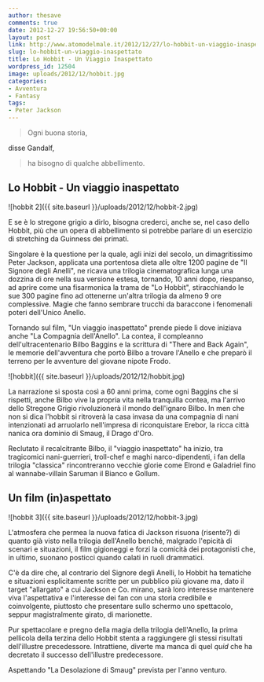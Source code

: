 ```yaml
---
author: thesave
comments: true
date: 2012-12-27 19:56:50+00:00
layout: post
link: http://www.atomodelmale.it/2012/12/27/lo-hobbit-un-viaggio-inaspettato/
slug: lo-hobbit-un-viaggio-inaspettato
title: Lo Hobbit - Un Viaggio Inaspettato
wordpress_id: 12504
image: uploads/2012/12/hobbit.jpg
categories:
- Avventura
- Fantasy
tags:
- Peter Jackson
---
```


<blockquote>Ogni buona storia,</blockquote>

disse Gandalf,

<blockquote>ha bisogno di qualche abbellimento.</blockquote>

## Lo Hobbit - Un viaggio inaspettato

![hobbit 2]({{ site.baseurl }}/uploads/2012/12/hobbit-2.jpg)

E se è lo stregone grigio a dirlo, bisogna crederci, anche se, nel caso dello Hobbit, più che un opera di abbellimento si potrebbe parlare di un esercizio di stretching da Guinness dei primati.

Singolare è la questione per la quale, agli inizi del secolo, un dimagritissimo Peter Jackson, applicata una portentosa dieta alle oltre 1200 pagine de "Il Signore degli Anelli", ne ricava una trilogia cinematografica lunga una dozzina di ore nella sua versione estesa, tornando, 10 anni dopo, riespanso, ad aprire come una fisarmonica la trama de "Lo Hobbit", stiracchiando le sue 300 pagine fino ad ottenerne un'altra trilogia da almeno 9 ore complessive. Magie che fanno sembrare trucchi da baraccone i fenomenali poteri dell'Unico Anello.

Tornando sul film, "Un viaggio inaspettato" prende piede lì dove iniziava anche "La Compagnia dell'Anello". La contea, il compleanno dell'ultracentenario Bilbo Baggins e la scrittura di "There and Back Again", le memorie dell'avventura che portò Bilbo a trovare l'Anello e che preparò il terreno per le avventure del giovane nipote Frodo.

![hobbit]({{ site.baseurl }}/uploads/2012/12/hobbit.jpg)

La narrazione si sposta così a 60 anni prima, come ogni Baggins che si rispetti, anche Bilbo vive la propria vita nella tranquilla contea, ma l'arrivo dello Stregone Grigio rivoluzionerà il mondo dell'ignaro Bilbo. In men che non si dica l'hobbit si ritroverà la casa invasa da una compagnia di nani intenzionati ad arruolarlo nell'impresa di riconquistare Erebor, la ricca città nanica ora dominio di Smaug, il Drago d'Oro.

Reclutato il recalcitrante Bilbo, il "viaggio inaspettato" ha inizio, tra tragicomici nani-guerrieri, troll-chef e maghi narco-dipendenti, i fan della trilogia "classica" rincontreranno vecchie glorie come Elrond e Galadriel fino al wannabe-villain Saruman il Bianco e Gollum.

## Un film (in)aspettato

![hobbit 3]({{ site.baseurl }}/uploads/2012/12/hobbit-3.jpg)

L'atmosfera che permea la nuova fatica di Jackson risuona (risente?) di quanto già visto nella trilogia dell'Anello benché, malgrado l'epicità di scenari e situazioni, il film gigioneggi e forzi la comicità dei protagonisti che, in ultimo, suonano posticci quando calati in ruoli drammatici.

C'è da dire che, al contrario del Signore degli Anelli, lo Hobbit ha tematiche e situazioni esplicitamente scritte per un pubblico più giovane ma, dato il target "allargato" a cui Jackson e Co. mirano, sarà loro interesse mantenere viva l'aspettativa e l'interesse dei fan con una storia credibile e coinvolgente, piuttosto che presentare sullo schermo uno spettacolo, seppur magistralmente girato, di marionette.

Pur spettacolare e pregno della magia della trilogia dell'Anello, la prima pellicola della terzina dello Hobbit stenta a raggiungere gli stessi risultati dell'illustre precedessore. Intrattiene, diverte ma manca di quel _quid_ che ha decretato il successo dell'illustre predecessore.

Aspettando "La Desolazione di Smaug" prevista per l'anno venturo.
